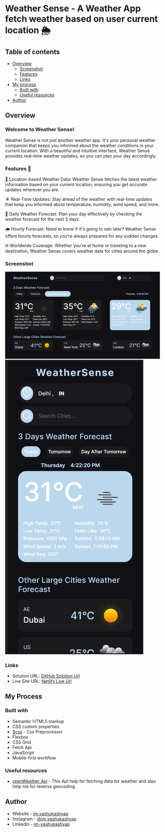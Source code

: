 # Weather Sense - A Weather App fetch weather based on user current location  🌦️

## Table of contents

- [Overview](#overview)
  - [Screenshot](#screenshot)
  - [Features](#features-🌈)
  - [Links](#links)
- [My process](#my-process)
  - [Built with](#built-with)
  - [Useful resources](#useful-resources)
- [Author](#author)

## Overview

### Welcome to Weather Sense!

Weather Sense is not just another weather app. It's your personal weather companion that keeps you informed about the weather conditions in your current location. With a beautiful and intuitive interface, Weather Sense provides real-time weather updates, so you can plan your day accordingly.

### Features 🌈

📍 Location-based Weather Data: Weather Sense fetches the latest weather information based on your current location, ensuring you get accurate updates wherever you are.

☀️ Real-Time Updates: Stay ahead of the weather with real-time updates that keep you informed about temperature, humidity, wind speed, and more.

🌅 Daily Weather Forecast: Plan your day effectively by checking the weather forecast for the next 3 days.

🌧️ Hourly Forecast: Need to know if it's going to rain later? Weather Sense offers hourly forecasts, so you're always prepared for any sudden changes.

🌐 Worldwide Coverage: Whether you're at home or traveling to a new destination, Weather Sense covers weather data for cities around the globe.

### Screenshot

![Desktop](./public/Desktop.png)
![Mobile](./public/Mobile.png)

### Links

- Solution URL: [GitHub Solution Url](https://github.com/vashu-kashyap/Weather-Sense)
- Live Site URL: [Netlify Live Url](https://weathersenses.netlify.app/)

## My Process

### Built with

- Semantic HTML5 markup
- CSS custom properties
- [Scss](https://sass-lang.com/) - Css Preprocessor
- Flexbox
- CSS Grid
- Fetch Api
- JavaScript
- Mobile-first workflow

### Useful resources

- [openWeather Api](https://openweathermap.org/api) - This Api help for fetching data for weather and also help me for reverse geocoding. 

## Author

- Website - [im.vashukashyap](https://imvashukashyap.online/)
- Instagram - [@im.vashukashyap](https://www.instagram.com/im.vashukashyap/)
- Linkedin - [im-vashukashyap](https://www.linkedin.com/in/im-vashukashyap/)
